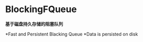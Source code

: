 BlockingFQueue
============


**基于磁盘持久存储的阻塞队列**


*Fast and Persistent Blacking Queue
*Data is persisted on disk

